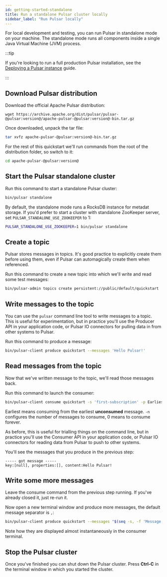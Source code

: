 ```yaml
---
id: getting-started-standalone
title: Run a standalone Pulsar cluster locally
sidebar_label: "Run Pulsar locally"
---
```


For local development and testing, you can run Pulsar in standalone mode on your machine. The standalone mode runs all components inside a single Java Virtual Machine (JVM) process.

:::tip

If you're looking to run a full production Pulsar installation, see the [Deploying a Pulsar instance](deploy-bare-metal.md) guide.

:::

## Download Pulsar distribution

Download the official Apache Pulsar distribution:

```http
wget https://archive.apache.org/dist/pulsar/pulsar-@pulsar:version@/apache-pulsar-@pulsar:version@-bin.tar.gz
```

Once downloaded, unpack the tar file:

```bash
tar xvfz apache-pulsar-@pulsar:version@-bin.tar.gz
```

For the rest of this quickstart we'll run commands from the root of the distribution folder, so switch to it:

```bash
cd apache-pulsar-@pulsar:version@
```

## Start the Pulsar standalone cluster

Run this command to start a standalone Pulsar cluster:

```bash
bin/pulsar standalone
```

By default, the standalone mode runs a RocksDB instance for metadat storage. If you'd prefer to start a cluster with standalone ZooKeeper server, set `PULSAR_STANDALONE_USE_ZOOKEEPER` to 1:

```bash
PULSAR_STANDALONE_USE_ZOOKEEPER=1 bin/pulsar standalone
```

## Create a topic

Pulsar stores messages in topics. It's good practice to explicitly create them before using them, even if Pulsar can automagically create them when referenced.

Run this command to create a new topic into which we'll write and read some test messages:

```bash
bin/pulsar-admin topics create persistent://public/default/quickstart
```

## Write messages to the topic

You can use the `pulsar` command line tool to write messages to a topic. This is useful for experimentation, but in practice you'll use the Producer API in your application code, or Pulsar IO connectors for pulling data in from other systems to Pulsar.

Run this command to produce a message:

```bash
bin/pulsar-client produce quickstart --messages 'Hello Pulsar!'
```

## Read messages from the topic

Now that we've written message to the topic, we'll read those messages back.

Run this command to launch the consumer:

```bash
bin/pulsar-client consume quickstart -s 'first-subscription' -p Earliest -n 0
```

Earliest means consuming from the earliest **unconsumed** message. `-n` configures the number of messages to consume, 0 means to consume forever.

As before, this is useful for trialling things on the command line, but in practice you'll use the Consumer API in your application code, or Pulsar IO connectors for reading data from Pulsar to push to other systems.

You'll see the messages that you produce in the previous step:

```text
----- got message -----
key:[null], properties:[], content:Hello Pulsar!
```

## Write some more messages

Leave the consume command from the previous step running. If you've already closed it, just re-run it.

Now open a new terminal window and produce more messages, the default message separator is `,`:

```bash
bin/pulsar-client produce quickstart --messages "$(seq -s, -f 'Message NO.%g' -t '\n' 1 10)"
```

Note how they are displayed almost instantaneously in the consumer terminal.

## Stop the Pulsar cluster

Once you've finished you can shut down the Pulsar cluster. Press **Ctrl-C** in the terminal window in which you started the cluster.
